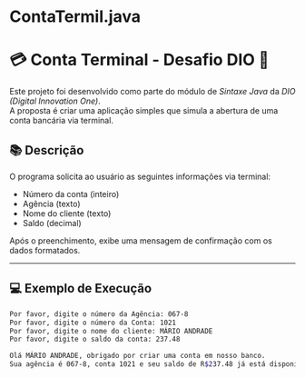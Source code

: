# ContaTermil.java

# 💳 Conta Terminal - Desafio DIO 🚀

Este projeto foi desenvolvido como parte do módulo de *Sintaxe Java* da *DIO (Digital Innovation One)*.  
A proposta é criar uma aplicação simples que simula a abertura de uma conta bancária via terminal.

## 📚 Descrição

O programa solicita ao usuário as seguintes informações via terminal:

- Número da conta (inteiro)
- Agência (texto)
- Nome do cliente (texto)
- Saldo (decimal)

Após o preenchimento, exibe uma mensagem de confirmação com os dados formatados.

---

## 💻 Exemplo de Execução

```bash
Por favor, digite o número da Agência: 067-8
Por favor, digite o número da Conta: 1021
Por favor, digite o nome do cliente: MÁRIO ANDRADE
Por favor, digite o saldo da conta: 237.48

Olá MÁRIO ANDRADE, obrigado por criar uma conta em nosso banco.
Sua agência é 067-8, conta 1021 e seu saldo de R$237.48 já está disponível para saque.
